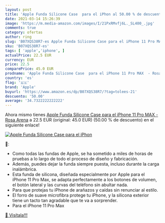 ```yaml
---
layout: post
title: 'Apple Funda Silicone Case  para el iPhon al 50.00 % de descuento'
date: 2021-03-14 15:26:39
image: 'https://m.media-amazon.com/images/I/21PxRMvfj6L._SL400_.jpg'
comments: true
category: ofertas
author: ring
slug: 'B07XQS38R7-es Apple Funda Silicone Case para el iPhone 11 Pro MAX - Rosa...'
sku: 'B07XQS38R7-es'
tags: [ 'apple','iphone', ]
actualPrice: 22.5 EUR
currency: EUR
price: 22.5
comparePrice: 45.0 EUR
prodname: 'Apple Funda Silicone Case  para el iPhone 11 Pro MAX  - Rosa Arena'
country: 'es'
flag: '🇪🇸'
brand: 'Apple'
buyurl: 'https://www.amazon.es/dp/B07XQS38R7/?tag=tolees-21'
descuento: '50.00'
average: '34.7322222222222'
---
```


Ahora mismo tienes [Apple Funda Silicone Case  para el iPhone 11 Pro MAX  - Rosa Arena](https://www.amazon.es/dp/B07XQS38R7/?tag=tolees-21) a 22.5 EUR (original: 45.0 EUR) (50.00 %  de descuento) en el siguiente enlace!

[![Apple Funda Silicone Case  para el iPhon](https://m.media-amazon.com/images/I/21PxRMvfj6L._SL400_.jpg)](https://www.amazon.es/dp/B07XQS38R7/?tag=tolees-21)

🔎:

- Como todas las fundas de Apple, se ha sometido a miles de horas de pruebas a lo largo de todo el proceso de diseño y fabricación.
- Además, puedes dejar la funda siempre puesta, incluso durante la carga inalámbrica.
- Esta funda de silicona, diseñada especialmente por Apple para el iPhone 11 Pro Max, se adapta perfectamente a los botones de volumen, el botón lateral y las curvas del teléfono sin abultar nada.
- Para que protejas tu iPhone de arañazos y caídas sin renunciar al estilo.
- El forro de suave microfibra protege tu iPhone, y la silicona exterior tiene un tacto tan agradable que te va a sorprender.
- Para el iPhone 11 Pro Max

[🛒 Visítala!!!](https://www.amazon.es/dp/B07XQS38R7/?tag=tolees-21)
